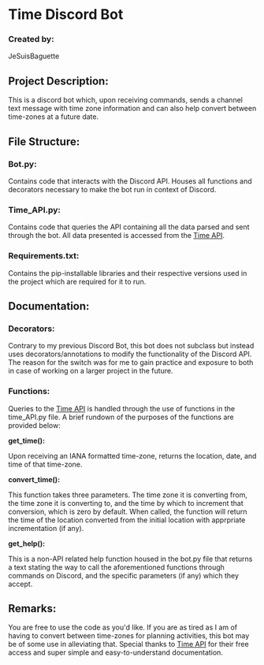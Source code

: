 # **Time Discord Bot**

### **Created by:**
JeSuisBaguette

##  **Project Description:**

This is a discord bot which, upon receiving commands, sends a channel text message with time zone information and can also help convert between time-zones at a future date.  

## **File Structure:**

### **Bot.py:**

Contains code that interacts with the Discord API. Houses all functions and decorators necessary to make the bot run in context of Discord.

### **Time_API.py:**

Contains code that queries the API containing all the data parsed and sent through the bot. All data presented is accessed from the [Time API](https://timeapi.io/#). 

### **Requirements.txt:**

Contains the pip-installable libraries and their respective versions used in the project which are required for it to run.

## **Documentation:**

### **Decorators:**

Contrary to my previous Discord Bot, this bot does not subclass but instead uses decorators/annotations to modify the functionality of the Discord API. The reason for the switch was for me to gain practice and exposure to both in case of working on a larger project in the future.

### **Functions:**

Queries to the [Time API](https://timeapi.io/#) is handled through the use of functions in the time_API.py file. A brief rundown of the purposes of the functions are provided below:

**get_time():** 

Upon receiving an IANA formatted time-zone, returns the location, date, and time of that time-zone. 

**convert_time():**

This function takes three parameters. The time zone it is converting from, the time zone it is converting to, and the time by which to increment that conversion, which is zero by default. When called, the function will return the time of the location converted from the initial location with apprpriate incrementation (if any). 

**get_help():**

This is a non-API related help function housed in the bot.py file that returns a text stating the way to call the aforementioned functions through commands on Discord, and the specific parameters (if any) which they accept. 

## **Remarks:**

You are free to use the code as you'd like. If you are as tired as I am of having to convert between time-zones for planning activities, this bot may be of some use in alleviating that. Special thanks to [Time API](https://timeapi.io/#) for their free access and super simple and easy-to-understand documentation. 
